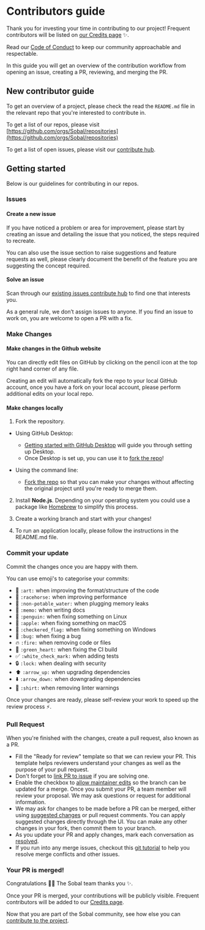 
# Contributors guide

Thank you for investing your time in contributing to our project! Frequent contributors will be listed on [our Credits page](https://docs.sobal.fi/getting-involved/credits) :sparkles:. 

Read our [Code of Conduct](./CODE_OF_CONDUCT.md) to keep our community approachable and respectable.

In this guide you will get an overview of the contribution workflow from opening an issue, creating a PR, reviewing, and merging the PR.

## New contributor guide

To get an overview of a project, please check the read the `README.md` file in the relevant repo that you're interested to contribute in. 

To get a list of our repos, please visit [https://github.com/orgs/Sobal/repositories](https://github.com/orgs/Sobal/repositories)

To get a list of open issues, please visit our [contribute hub](https://contribute.sobal.fi/).

## Getting started

Below is our guidelines for contributing in our repos.

### Issues

#### Create a new issue

If you have noticed a problem or area for improvement, please start by creating an issue and detailing the issue that you noticed, the steps required to recreate.

You can also use the issue section to raise suggestions and feature requests as well, please clearly document the benefit of the feature you are suggesting the concept required.

#### Solve an issue

Scan through our [existing issues contribute hub](https://contribute.sobal.fi/) to find one that interests you.

As a general rule, we don’t assign issues to anyone. If you find an issue to work on, you are welcome to open a PR with a fix.

### Make Changes

#### Make changes in the Github website

You can directly edit files on GitHub by clicking on the pencil icon at the top right hand corner of any file.

Creating an edit will automatically fork the repo to your local GitHub account, once you have a fork on your local account, please perform additional edits on your local repo.

#### Make changes locally

1. Fork the repository.
- Using GitHub Desktop:
  - [Getting started with GitHub Desktop](https://docs.github.com/en/desktop/installing-and-configuring-github-desktop/getting-started-with-github-desktop) will guide you through setting up Desktop.
  - Once Desktop is set up, you can use it to [fork the repo](https://docs.github.com/en/desktop/contributing-and-collaborating-using-github-desktop/cloning-and-forking-repositories-from-github-desktop)!

- Using the command line:
  - [Fork the repo](https://docs.github.com/en/github/getting-started-with-github/fork-a-repo#fork-an-example-repository) so that you can make your changes without affecting the original project until you're ready to merge them.

2. Install **Node.js**. Depending on your operating system you could use  a package like [Homebrew](https://brew.sh) to simplify this process.

3. Create a working branch and start with your changes!

4. To run an application locally, please follow the instructions in the README.md file. 

### Commit your update

Commit the changes once you are happy with them.

You can use emoji's to categorise your commits:
-   🎨  `:art:`  when improving the format/structure of the code
-   🐎  `:racehorse:`  when improving performance
-   🚱  `:non-potable_water:`  when plugging memory leaks
-   📝  `:memo:`  when writing docs
-   🐧  `:penguin:`  when fixing something on Linux
-   🍎  `:apple:`  when fixing something on macOS
-   🏁  `:checkered_flag:`  when fixing something on Windows
-   🐛  `:bug:`  when fixing a bug
-   🔥  `:fire:`  when removing code or files
-   💚  `:green_heart:`  when fixing the CI build
-   ✅  `:white_check_mark:`  when adding tests
-   🔒  `:lock:`  when dealing with security
-   ⬆️  `:arrow_up:`  when upgrading dependencies
-   ⬇️  `:arrow_down:`  when downgrading dependencies
-   👕  `:shirt:`  when removing linter warnings

Once your changes are ready, please self-review your work to speed up the review process :zap:.

### Pull Request

When you're finished with the changes, create a pull request, also known as a PR.
- Fill the "Ready for review" template so that we can review your PR. This template helps reviewers understand your changes as well as the purpose of your pull request. 
- Don't forget to [link PR to issue](https://docs.github.com/en/issues/tracking-your-work-with-issues/linking-a-pull-request-to-an-issue) if you are solving one.
- Enable the checkbox to [allow maintainer edits](https://docs.github.com/en/github/collaborating-with-issues-and-pull-requests/allowing-changes-to-a-pull-request-branch-created-from-a-fork) so the branch can be updated for a merge.
Once you submit your PR, a team member will review your proposal. We may ask questions or request for additional information.
- We may ask for changes to be made before a PR can be merged, either using [suggested changes](https://docs.github.com/en/github/collaborating-with-issues-and-pull-requests/incorporating-feedback-in-your-pull-request) or pull request comments. You can apply suggested changes directly through the UI. You can make any other changes in your fork, then commit them to your branch.
- As you update your PR and apply changes, mark each conversation as [resolved](https://docs.github.com/en/github/collaborating-with-issues-and-pull-requests/commenting-on-a-pull-request#resolving-conversations).
- If you run into any merge issues, checkout this [git tutorial](https://github.com/skills/resolve-merge-conflicts) to help you resolve merge conflicts and other issues.

### Your PR is merged!

Congratulations :tada::tada: The Sobal team thanks you :sparkles:. 

Once your PR is merged, your contributions will be publicly visible. Frequent contributors will be added to our [Credits page](https://docs.sobal.fi/sobal-docs/getting-involved).

Now that you are part of the Sobal community, see how else you can [contribute to the project](https://contribute.sobal.fi/).
